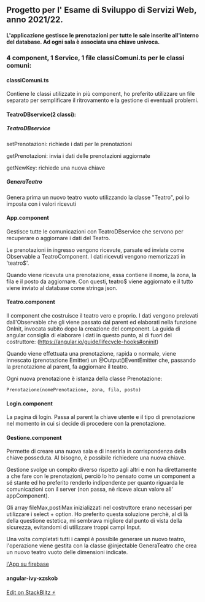 ## Progetto per l' Esame di Sviluppo di Servizi Web, anno 2021/22.

#### L'applicazione gestisce le prenotazioni per tutte le sale inserite all'interno del database. Ad ogni sala è associata una chiave univoca.

### 4 component, 1 Service, 1 file classiComuni.ts per le classi comuni:

#### classiComuni.ts

Contiene le classi utilizzate in più component, ho preferito utilizzare un file separato per semplificare il ritrovamento e la gestione di eventuali problemi. 

#### TeatroDBservice(2 classi):

##### TeatroDBservice

setPrenotazioni: richiede i dati per le prenotazioni

getPrenotazioni: invia i dati delle prenotazioni aggiornate

getNewKey: richiede una nuova chiave

##### GeneraTeatro

Genera prima un nuovo teatro vuoto utilizzando la classe "Teatro", poi lo imposta con i valori ricevuti

#### App.component

Gestisce tutte le comunicazioni con TeatroDBservice che servono per recuperare o aggiornare i dati del Teatro.

Le prenotazioni in ingresso vengono ricevute, parsate ed inviate come Observable a TeatroComponent. I dati ricevuti vengono memorizzati in 'teatro$'.

Quando viene ricevuta una prenotazione, essa contiene il nome, la zona, la fila e il posto da aggiornare. Con questi, teatro$ viene aggiornato e il tutto viene inviato al database come stringa json.

#### Teatro.component

Il component che costruisce il teatro vero e proprio. I dati vengono prelevati dall'Observable che gli viene passato dal parent ed elaborati nella funzione OnInit, invocata subito dopo la creazione del component. La guida di angular consiglia di elaborare i dati in questo punto, al di fuori del costruttore:
(https://angular.io/guide/lifecycle-hooks#oninit)

Quando viene effettuata una prenotazione, rapida o normale, viene innescato (prenotazione Emitter) un @Output()EventEmitter che, passando la prenotazione al parent, fa aggiornare il teatro.

Ogni nuova prenotazione è istanza della classe Prenotazione:

```
Prenotazione(nomePrenotazione, zona, fila, posto)
```

#### Login.component

La pagina di login.
Passa al parent la chiave utente e il tipo di prenotazione nel momento in cui si decide di procedere con la prenotazione.

#### Gestione.component

Permette di creare una nuova sala e di inserirla in corrispondenza della chiave posseduta. Al bisogno, è possibile richiedere una nuova chiave.

Gestione svolge un compito diverso rispetto agli altri e non ha direttamente a che fare con le prenotazioni, perciò lo ho pensato come un component a sé stante ed ho preferito renderlo indipendente per quanto riguarda le comunicazioni con il server (non passa, nè riceve alcun valore all' appComponent).

Gli array fileMax,postiMax inizializzati nel costruttore erano necessari per utilizzare i select + option.
Ho preferito questa soluzione perchè, al di là della questione estetica, mi sembrava migliore dal punto di vista della sicurezza, evitandomi di utilizzare troppi campi Input.

Una volta completati tutti i campi è possibile generare un nuovo teatro, l'operazione viene gestita con la classe @injectable GeneraTeatro che crea un nuovo teatro vuoto delle dimensioni indicate.

[l'App su firebase](https://teatroangular-f8c43.firebaseapp.com/?36604)

#### angular-ivy-xzskob

[Edit on StackBlitz ⚡️](https://stackblitz.com/edit/angular-ivy-xzskob)
